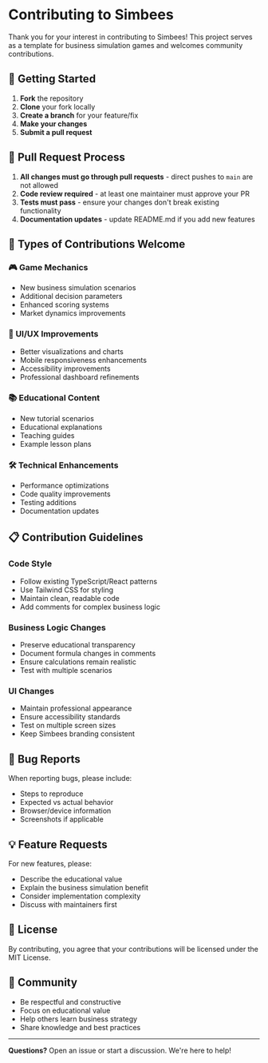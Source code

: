 # Contributing to Simbees

Thank you for your interest in contributing to Simbees! This project serves as a template for business simulation games and welcomes community contributions.

## 🚀 Getting Started

1. **Fork** the repository
2. **Clone** your fork locally
3. **Create a branch** for your feature/fix
4. **Make your changes**
5. **Submit a pull request**

## 🔄 Pull Request Process

1. **All changes must go through pull requests** - direct pushes to `main` are not allowed
2. **Code review required** - at least one maintainer must approve your PR
3. **Tests must pass** - ensure your changes don't break existing functionality
4. **Documentation updates** - update README.md if you add new features

## 🎯 Types of Contributions Welcome

### 🎮 Game Mechanics
- New business simulation scenarios
- Additional decision parameters
- Enhanced scoring systems
- Market dynamics improvements

### 🎨 UI/UX Improvements
- Better visualizations and charts
- Mobile responsiveness enhancements
- Accessibility improvements
- Professional dashboard refinements

### 📚 Educational Content
- New tutorial scenarios
- Educational explanations
- Teaching guides
- Example lesson plans

### 🛠️ Technical Enhancements
- Performance optimizations
- Code quality improvements
- Testing additions
- Documentation updates

## 📋 Contribution Guidelines

### Code Style
- Follow existing TypeScript/React patterns
- Use Tailwind CSS for styling
- Maintain clean, readable code
- Add comments for complex business logic

### Business Logic Changes
- Preserve educational transparency
- Document formula changes in comments
- Ensure calculations remain realistic
- Test with multiple scenarios

### UI Changes
- Maintain professional appearance
- Ensure accessibility standards
- Test on multiple screen sizes
- Keep Simbees branding consistent

## 🐛 Bug Reports

When reporting bugs, please include:
- Steps to reproduce
- Expected vs actual behavior
- Browser/device information
- Screenshots if applicable

## 💡 Feature Requests

For new features, please:
- Describe the educational value
- Explain the business simulation benefit
- Consider implementation complexity
- Discuss with maintainers first

## 📝 License

By contributing, you agree that your contributions will be licensed under the MIT License.

## 🤝 Community

- Be respectful and constructive
- Focus on educational value
- Help others learn business strategy
- Share knowledge and best practices

---

**Questions?** Open an issue or start a discussion. We're here to help!
